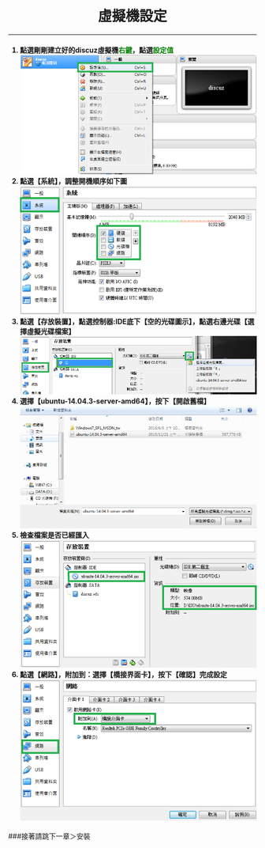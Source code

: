 # **<center>虛擬機設定**

---

<ol><h4>
  <li>點選剛剛建立好的discuz虛擬機<font color='green'>右鍵</font>，點選<font color='green'>設定值</font>
  <br><img src='../img/virtual/part2_1.png'>
  <li>點選【系統】，調整開機順序如下圖
  <br><img src='../img/virtual/part2_2.png'>
  <li>點選【存放裝置】，點選控制器:IDE底下【空的光碟圖示】，點選右邊光碟【選擇虛擬光碟檔案】
  <br><img src='../img/virtual/part2_3.png'>
  <li>選擇【ubuntu-14.04.3-server-amd64】，按下【開啟舊檔】
  <br><img src='../img/virtual/part2_4.png'>
  <li>檢查檔案是否已經匯入
  <br><img src='../img/virtual/part2_5.png'>
  <li>點選【網路】，附加到：選擇【橋接界面卡】，按下【確認】完成設定
  <br><img src='../img/virtual/part2_6.png'>
</h4></ol>

###接著請跳下一章＞安裝